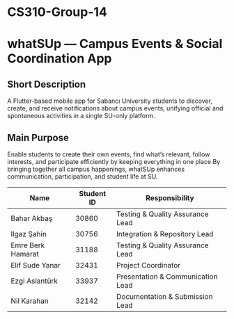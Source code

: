 # CS310-Group-14


# whatSUp — Campus Events & Social Coordination App 

## Short Description
A Flutter-based mobile app for Sabancı University students to discover, create, and receive notifications about campus events, unifying official and spontaneous activities in a single SU-only platform.
## Main Purpose
Enable students to create their own events, find what’s relevant, follow interests, and participate efficiently by keeping everything in one place.By bringing together all campus happenings, whatSUp enhances communication, participation, and student life at SU.

| Name               | Student ID |Responsibility                    |
|--------------------|------------|----------------------------------|
| Bahar Akbaş        | 30860      |Testing & Quality Assurance Lead  |
| Ilgaz Şahin        | 30756      |Integration & Repository Lead     |
| Emre Berk Hamarat  | 31188      |Testing & Quality Assurance Lead  |
| Elif Sude Yanar    | 32431      |Project Coordinator               |
| Ezgi Aslantürk     | 33937      |Presentation & Communication Lead | 
| Nil Karahan        | 32142      |Documentation & Submission Lead   |
